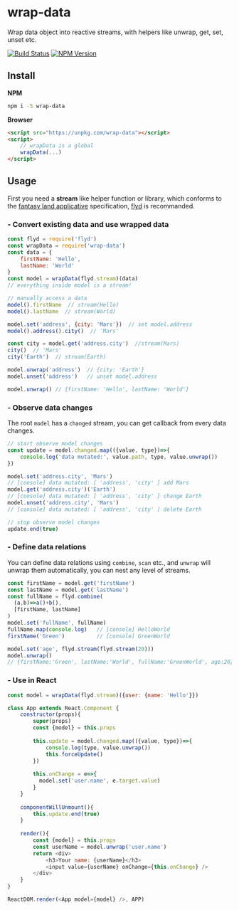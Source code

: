 # wrap-data
Wrap data object into reactive streams, with helpers like unwrap, get, set, unset etc.

[![Build Status](https://travis-ci.org/futurist/wrap-data.svg?branch=master)](https://travis-ci.org/futurist/wrap-data)
[![NPM Version](https://img.shields.io/npm/v/wrap-data.svg)](https://www.npmjs.com/package/wrap-data)

## Install

**NPM**
```sh
npm i -S wrap-data
```

**Browser**
```html
<script src="https://unpkg.com/wrap-data"></script>
<script>
    // wrapData is a global
    wrapData(...)
</script>
```


## Usage

First you need a **stream** like helper function or library, which conforms to the [fantasy land applicative](https://github.com/fantasyland/fantasy-land#applicative) specification, [flyd](https://github.com/paldepind/flyd) is recommanded.

### - **Convert existing data and use wrapped data**

```js
const flyd = require('flyd')
const wrapData = require('wrap-data')
const data = {
    firstName: 'Hello',
    lastName: 'World'
}
const model = wrapData(flyd.stream)(data)
// everything inside model is a stream!

// manually access a data
model().firstName  // stream(Hello)
model().lastName  // stream(World)

model.set('address', {city: 'Mars'})  // set model.address
model().address().city()  // 'Mars'

const city = model.get('address.city')  //stream(Mars)
city()  // 'Mars'
city('Earth')  // stream(Earth)

model.unwrap('address')  // {city: 'Earth'}
model.unset('address')   // unset model.address

model.unwrap() // {firstName: 'Hello', lastName: 'World'}

```

### - **Observe data changes**

The root `model` has a `changed` stream, you can get callback from every data changes.

```js
// start observe model changes
const update = model.changed.map(({value, type})=>{
    console.log('data mutated:', value.path, type, value.unwrap())
})

model.set('address.city', 'Mars')
// [console] data mutated: [ 'address', 'city' ] add Mars
model.get('address.city')('Earth')
// [console] data mutated: [ 'address', 'city' ] change Earth
model.unset('address.city', 'Mars')
// [console] data mutated: [ 'address', 'city' ] delete Earth

// stop observe model changes
update.end(true)
```

### - **Define data relations**

You can define data relations using `combine`, `scan` etc., and `unwrap` will unwrap them automatically, you can nest any level of streams.

```js
const firstName = model.get('firstName')
const lastName = model.get('lastName')
const fullName = flyd.combine(
  (a,b)=>a()+b(),
  [firstName, lastName]
)
model.set('fullName', fullName)
fullName.map(console.log)   // [console] HelloWorld
firstName('Green')          // [console] GreenWorld

model.set('age', flyd.stream(flyd.stream(20)))
model.unwrap()
// {firstName:'Green', lastName:'World', fullName:'GreenWorld', age:20}
```

### - **Use in React**

```js
const model = wrapData(flyd.stream)({user: {name: 'Hello'}})

class App extends React.Component {
    constructor(props){
        super(props)
        const {model} = this.props
        
        this.update = model.changed.map(({value, type})=>{
            console.log(type, value.unwrap())
            this.forceUpdate()
        })
      
        this.onChange = e=>{
          model.set('user.name', e.target.value)
        }
    }
  
    componentWillUnmount(){
        this.update.end(true)
    }
    
    render(){
        const {model} = this.props
        const userName = model.unwrap('user.name')
        return <div>
            <h3>Your name: {userName}</h3>
            <input value={userName} onChange={this.onChange} />
        </div>
    }
}

ReactDOM.render(<App model={model} />, APP)

```



